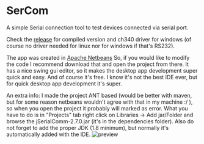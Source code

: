 # SerCom
A simple Serial connection tool to test devices connected via serial port.

Check the [release](https://github.com/csabalenart/SerCom/releases/tag/1.0.0) for compiled version and ch340 driver for windows (of course no driver needed for linux nor for windows if that's RS232).

The app was created in [Apache Netbeans](https://netbeans.apache.org/) So, if you would like to modify the code I recommend download that and open the project from there. It has a nice swing gui editor, so it makes the desktop app development super quick and easy. And of course it's free. I know it's not the best IDE ever, but for quick desktop app development it's super.

An extra info: I made the project ANT based (would be better with maven, but for some reason netbeans wouldn't agree with that in my machine :/ ), so when you open the project it probably will marked as error. What you have to do is in "Projects" tab right click on Libraries -> Add jar/Folder and browse the jSerialComm-2.7.0.jar (it's in the dependencies folder). Also do not forget to add the proper JDK (1.8 minimum), but normally it's automatically added with the IDE.
![preview](https://user-images.githubusercontent.com/46690477/145173016-25f12e7b-bbd9-4e68-8e9e-9990265e8719.jpg)
